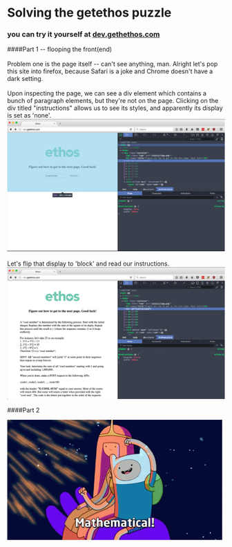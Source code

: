 # Solving the getethos puzzle 

### you can try it yourself at [dev.gethethos.com](dev.gethethos.com)

####Part 1 -- flooping the front(end) 
<br><br>
Problem one  is the page itself -- can't see anything, man. Alright let's pop this site into firefox, because Safari is a joke and Chrome doesn't have a dark setting. 
<br><br>
Upon inspecting the page, we can see a div element which contains a bunch of paragraph elements, but they're not on the page. Clicking on the div titled "instructions" allows us to see its styles, and apparently its display is set as 'none'. 
![some lame alt text](assets/part_1.png)
<br><br>
Let's flip that display to 'block' and read our instructions. 
![some lame alt text](assets/part_2.png)

####Part 2
<br>

![adventure time's the bomb](assets/mathematical.gif)


